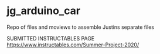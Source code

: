 # jg_arduino_car

Repo of files and moviews to assemble Justins separate files

SUBMITTED INSTRUCTABLES PAGE
https://www.instructables.com/Summer-Project-2020/
